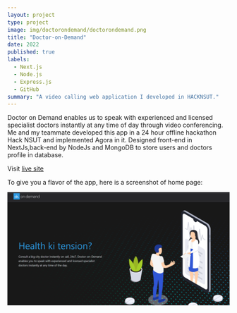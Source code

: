 ```yaml
---
layout: project
type: project
image: img/doctorondemand/doctorondemand.png
title: "Doctor-on-Demand"
date: 2022
published: true
labels:
  - Next.js
  - Node.js
  - Express.js
  - GitHub
summary: "A video calling web application I developed in HACKNSUT."
---
```


Doctor on Demand enables us to speak with experienced and licensed specialist doctors instantly at any time
of day through video conferencing. Me and my teammate developed this app in a 24 hour offline hackathon Hack NSUT and implemented Agora in it. Designed front-end in NextJs,back-end by NodeJs and MongoDB to store users and doctors profile in database.

Visit [live site](https://doctor-on-demand.vercel.app/)

To give you a flavor of the app, here is a screenshot of home page:

<img class="img-fluid" src="../img/doctorondemand/home.png">
